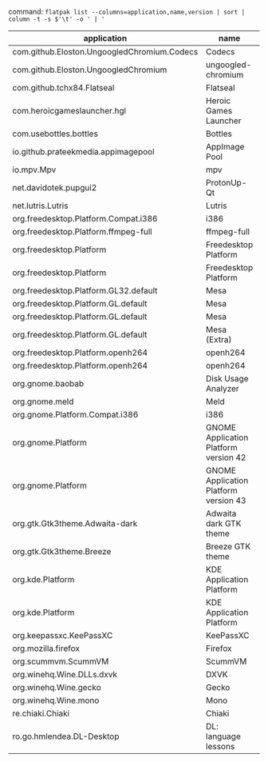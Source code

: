command: `flatpak list --columns=application,name,version | sort | column -t -s $'\t' -o ' | '`

application                                 | name                                            | version
---                                         | ---                                             | ---
com.github.Eloston.UngoogledChromium.Codecs | Codecs                                          | 
com.github.Eloston.UngoogledChromium        | ungoogled-chromium                              | 108.0.5359.124
com.github.tchx84.Flatseal                  | Flatseal                                        | 1.8.1
com.heroicgameslauncher.hgl                 | Heroic Games Launcher                           | v2.5.2
com.usebottles.bottles                      | Bottles                                         | 2022.12.14.1
io.github.prateekmedia.appimagepool         | AppImage Pool                                   | 4.9.0
io.mpv.Mpv                                  | mpv                                             | 0.35.0
net.davidotek.pupgui2                       | ProtonUp-Qt                                     | 2.7.6
net.lutris.Lutris                           | Lutris                                          | 0.5.12
org.freedesktop.Platform.Compat.i386        | i386                                            | 
org.freedesktop.Platform.ffmpeg-full        | ffmpeg-full                                     | 
org.freedesktop.Platform                    | Freedesktop Platform                            | 21.08.16
org.freedesktop.Platform                    | Freedesktop Platform                            | 22.08.4
org.freedesktop.Platform.GL32.default       | Mesa                                            | 22.2.4
org.freedesktop.Platform.GL.default         | Mesa                                            | 21.3.9
org.freedesktop.Platform.GL.default         | Mesa                                            | 22.2.4
org.freedesktop.Platform.GL.default         | Mesa (Extra)                                    | 22.2.4
org.freedesktop.Platform.openh264           | openh264                                        | 2.1.0
org.freedesktop.Platform.openh264           | openh264                                        | 2.1.0
org.gnome.baobab                            | Disk Usage Analyzer                             | 43.0
org.gnome.meld                              | Meld                                            | 3.20.4
org.gnome.Platform.Compat.i386              | i386                                            | 
org.gnome.Platform                          | GNOME Application Platform version 42           | 
org.gnome.Platform                          | GNOME Application Platform version 43           | 
org.gtk.Gtk3theme.Adwaita-dark              | Adwaita dark GTK theme                          | 
org.gtk.Gtk3theme.Breeze                    | Breeze GTK theme                                | 5.26.4
org.kde.Platform                            | KDE Application Platform                        | 
org.kde.Platform                            | KDE Application Platform                        | 
org.keepassxc.KeePassXC                     | KeePassXC                                       | 2.7.4
org.mozilla.firefox                         | Firefox                                         | 108.0.1
org.scummvm.ScummVM                         | ScummVM                                         | 2.6.1
org.winehq.Wine.DLLs.dxvk                   | DXVK                                            | 1.10.3
org.winehq.Wine.gecko                       | Gecko                                           | 
org.winehq.Wine.mono                        | Mono                                            | 
re.chiaki.Chiaki                            | Chiaki                                          | 2.1.1
ro.go.hmlendea.DL-Desktop                   | DL: language lessons                            | 3.3.0
